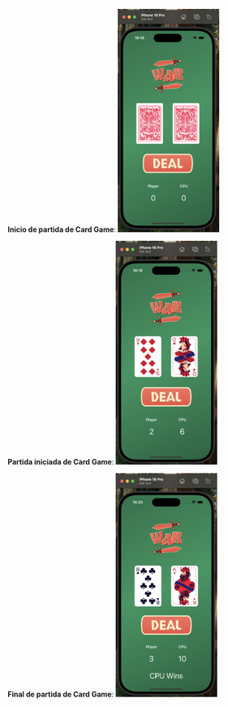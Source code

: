 **Inicio de partida de Card Game**:
<img src="https://github.com/Santi1503/Swift-projects/blob/main/Screenshots/Card%20Game/Card%20Game%20start.png" alt="Inicio de partida de Card Game" width="200"/>

**Partida iniciada de Card Game**:
<img src="https://github.com/Santi1503/Swift-projects/blob/main/Screenshots/Card%20Game/Card%20Game%20mid-game.png" alt="Partida iniciada de Card Game" width="200"/>

**Final de partida de Card Game**:
<img src="https://github.com/Santi1503/Swift-projects/blob/main/Screenshots/Card%20Game/Card%20Game%20winner.png" alt="Final de partida de Card Game" width="200"/>
